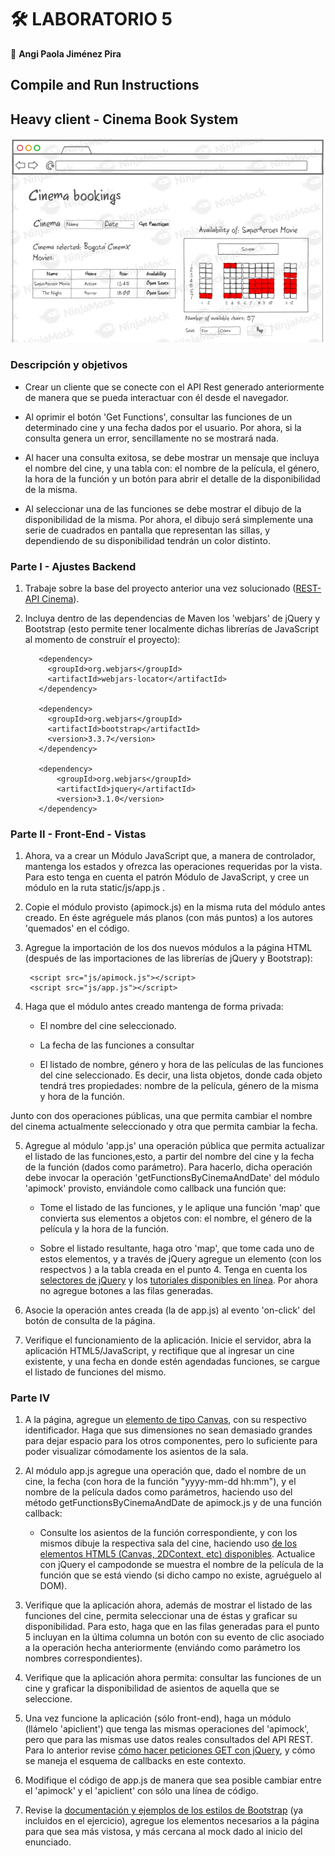 # 🛠️ LABORATORIO 5
  
  📌 **Angi Paola Jiménez Pira**
  
## Compile and Run Instructions

## Heavy client - Cinema Book System

![](HeavyClientCINEMA/img/mock_.png)

### Descripción y objetivos

* Crear un cliente que se conecte con el API Rest generado anteriormente de manera que se pueda interactuar con él desde el navegador.

* Al oprimir el botón 'Get Functions', consultar las funciones de un determinado cine y una fecha dados por el usuario. Por ahora, si la consulta genera un error, sencillamente
no se mostrará nada.

* Al hacer una consulta exitosa, se debe mostrar un mensaje que incluya el nombre del cine, y una tabla con: el nombre de la película, el género, la hora de la función y un botón para abrir el detalle de la disponibilidad de la misma.

* Al seleccionar una de las funciones se debe mostrar el dibujo de la disponibilidad de la misma. Por ahora, el dibujo será simplemente una serie de cuadrados en pantalla que representan las sillas, y dependiendo de su disponibilidad tendrán un color distinto.

### Parte I - Ajustes Backend

1. Trabaje sobre la base del proyecto anterior una vez solucionado ([REST-API Cinema](https://github.com/angipaola10/LAB4-ARSW)).

2. Incluya dentro de las dependencias de Maven los 'webjars' de jQuery y Bootstrap (esto permite tener localmente dichas librerías de JavaScript al momento de construír el proyecto):

          <dependency>
            <groupId>org.webjars</groupId>
            <artifactId>webjars-locator</artifactId>
          </dependency>

          <dependency>
            <groupId>org.webjars</groupId>
            <artifactId>bootstrap</artifactId>
            <version>3.3.7</version>
          </dependency>

          <dependency>
              <groupId>org.webjars</groupId>
              <artifactId>jquery</artifactId>
              <version>3.1.0</version>
          </dependency>    
          
### Parte II - Front-End - Vistas

1. Ahora, va a crear un Módulo JavaScript que, a manera de controlador, mantenga los estados y ofrezca las operaciones requeridas por la vista. Para esto tenga en cuenta el patrón Módulo de JavaScript, y cree un módulo en la ruta static/js/app.js .

2. Copie el módulo provisto (apimock.js) en la misma ruta del módulo antes creado. En éste agréguele más planos (con más puntos) a los autores 'quemados' en el código.

3. Agregue la importación de los dos nuevos módulos a la página HTML (después de las importaciones de las librerías de jQuery y Bootstrap):

        <script src="js/apimock.js"></script>
        <script src="js/app.js"></script>
     
4. Haga que el módulo antes creado mantenga de forma privada:

    * El nombre del cine seleccionado.
    
    * La fecha de las funciones a consultar
    
    * El listado de nombre, género y hora de las películas de las funciones del cine seleccionado. Es decir, una lista objetos, donde cada objeto tendrá tres propiedades:
    nombre de la película, género de la misma y hora de la función.
    
Junto con dos operaciones públicas, una que permita cambiar el nombre del cinema actualmente seleccionado y otra que permita cambiar la fecha.

5. Agregue al módulo 'app.js' una operación pública que permita actualizar el listado de las funciones,esto, a partir del nombre del cine y la fecha de la función (dados como parámetro). Para hacerlo, dicha operación debe invocar la operación 'getFunctionsByCinemaAndDate' del módulo 'apimock' provisto, enviándole como callback una función que:

    * Tome el listado de las funciones, y le aplique una función 'map' que convierta sus elementos a objetos con: el nombre, el género de la película y la hora de la función.
    
    * Sobre el listado resultante, haga otro 'map', que tome cada uno de estos elementos, y a través de jQuery agregue un elemento <tr> (con los respectvos <td>) a la tabla
  creada en el punto 4. Tenga en cuenta los [selectores de jQuery](https://www.w3schools.com/JQuery/jquery_ref_selectors.asp) y los [tutoriales disponibles en línea](https://www.tutorialrepublic.com/codelab.php?topic=faq&file=jquery-append-and-remove-table-row-dynamically). Por ahora no agregue botones a las filas generadas.
  
6. Asocie la operación antes creada (la de app.js) al evento 'on-click' del botón de consulta de la página.

7. Verifique el funcionamiento de la aplicación. Inicie el servidor, abra la aplicación HTML5/JavaScript, y rectifique que al ingresar un cine existente, y una fecha en donde estén agendadas funciones, se cargue el listado de funciones del mismo.

### Parte IV

1. A la página, agregue un [elemento de tipo Canvas](https://www.w3schools.com/html/html5_canvas.asp), con su respectivo identificador. Haga que sus dimensiones no sean demasiado grandes para dejar espacio para los otros componentes, pero lo suficiente para poder visualizar cómodamente los asientos de la sala.

2. Al módulo app.js agregue una operación que, dado el nombre de un cine, la fecha (con hora de la función "yyyy-mm-dd hh:mm"), y el nombre de la película dados como parámetros, haciendo uso del método getFunctionsByCinemaAndDate de apimock.js y de una función callback:

    * Consulte los asientos de la función correspondiente, y con los mismos dibuje la respectiva sala del cine, haciendo uso [de los elementos HTML5 (Canvas, 2DContext, etc) 
    disponibles](https://www.w3schools.com/tags/tryit.asp?filename=tryhtml5_canvas_fillstyle). Actualice con jQuery el campodonde se muestra el nombre de la película de la 
    función que se está viendo (si dicho campo no existe, agruéguelo al DOM).
    
3. Verifique que la aplicación ahora, además de mostrar el listado de las funciones del cine, permita seleccionar una de éstas y graficar su disponibilidad. Para esto, haga que en las filas generadas para el punto 5 incluyan en la última columna un botón con su evento de clic asociado a la operación hecha anteriormente (enviándo como parámetro los nombres correspondientes).

4. Verifique que la aplicación ahora permita: consultar las funciones de un cine y graficar la disponibilidad de asientos de aquella que se seleccione.

5. Una vez funcione la aplicación (sólo front-end), haga un módulo (llámelo 'apiclient') que tenga las mismas operaciones del 'apimock', pero que para las mismas use datos reales consultados del API REST. Para lo anterior revise [cómo hacer peticiones GET con jQuery](https://api.jquery.com/jquery.get/), y cómo se maneja el esquema de callbacks en este contexto.

6. Modifique el código de app.js de manera que sea posible cambiar entre el 'apimock' y el 'apiclient' con sólo una línea de código.

7. Revise la [documentación y ejemplos de los estilos de Bootstrap](https://v4-alpha.getbootstrap.com/examples/) (ya incluidos en el ejercicio), agregue los elementos necesarios a la página para que sea más vistosa, y más cercana al mock dado al inicio del enunciado.
